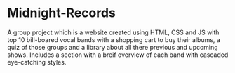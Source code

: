 # Midnight-Records

A group project which is a website created using HTML, CSS and JS with top 10 bill-boared vocal bands with a shopping cart to buy their albums, a quiz of those groups and a library about all there previous and upcoming shows.
Includes a section with a breif overview of each band with cascaded eye-catching styles.
